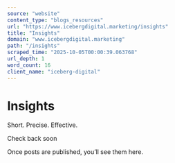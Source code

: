 ```yaml
---
source: "website"
content_type: "blogs_resources"
url: "https://www.icebergdigital.marketing/insights"
title: "Insights"
domain: "www.icebergdigital.marketing"
path: "/insights"
scraped_time: "2025-10-05T00:00:39.063768"
url_depth: 1
word_count: 16
client_name: "iceberg-digital"
---
```


# Insights

Short. Precise. Effective.

Check back soon

Once posts are published, you’ll see them here.